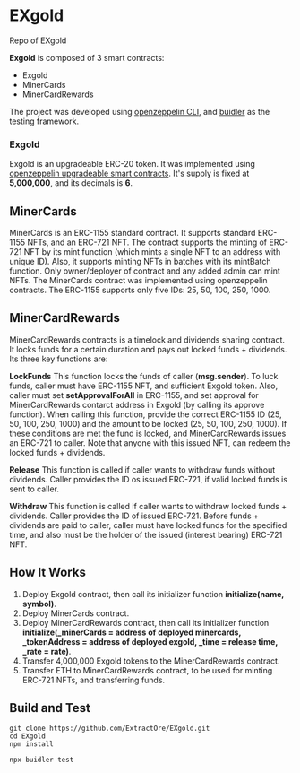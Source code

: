 # EXgold
Repo of EXgold

**Exgold** is composed of 3 smart contracts:

* Exgold
* MinerCards
* MinerCardRewards

The project was developed using [openzeppelin CLI](https://www.npmjs.com/package/@openzeppelin/cli), and [buidler](https://buidler.dev) as the testing framework.

### Exgold
Exgold is an upgradeable ERC-20 token. It was implemented using [openzeppelin upgradeable smart contracts](https://github.com/OpenZeppelin/openzeppelin-contracts-ethereum-package). It's supply is fixed at **5,000,000**, and its decimals is **6**.

## MinerCards
MinerCards is an ERC-1155 standard contract. It supports standard ERC-1155 NFTs, and an ERC-721 NFT. The contract supports the minting of ERC-721 NFT by its mint function (which mints a single NFT to an address with unique ID). Also, it supports minting NFTs in batches with its mintBatch function. Only owner/deployer of contract and any added admin can mint NFTs. The MinerCards contract was implemented using openzeppelin contracts. The ERC-1155 supports only five IDs: 25, 50, 100, 250, 1000.

## MinerCardRewards
MinerCardRewards contracts is a timelock and dividends sharing contract. It locks funds for a certain duration and pays out locked funds + dividends. Its three key functions are:

**LockFunds**
This function locks the funds of caller (**msg.sender**). To luck funds, caller must have ERC-1155 NFT, and sufficient Exgold token. Also, caller must set **setApprovalForAll** in ERC-1155, and set approval for MinerCardRewards contarct address in Exgold (by calling its approve function). When calling this function, provide the correct ERC-1155 ID (25, 50, 100, 250, 1000) and the amount to be locked (25, 50, 100, 250, 1000). If these conditions are met the fund is locked, and MinerCardRewards issues an ERC-721 to caller. Note that anyone with this issued NFT, can redeem the locked funds + dividends.

**Release**
This function is called if caller wants to withdraw funds without dividends. Caller provides the ID os issued ERC-721, if valid locked funds is sent to caller.

**Withdraw**
This function is called if caller wants to withdraw locked funds + dividends. Caller provides the ID of issued ERC-721. Before funds + dividends are paid to caller, caller must have locked funds for the specified time, and also must be the holder of the issued (interest bearing) ERC-721 NFT.


## How It Works

1. Deploy Exgold contract, then call its initializer function **initialize(name, symbol)**.
2. Deploy MinerCards contract.
3. Deploy MinerCardRewards contract, then call its initializer function  **initialize(_minerCards = address of deployed minercards, _tokenAddress = address of deployed exgold,      _time = release time, _rate = rate)**. 
4. Transfer 4,000,000 Exgold tokens to the MinerCardRewards contract.
5. Transfer ETH to MinerCardRewards contract, to be used for minting ERC-721 NFTs, and transferring funds.

## Build and Test

```
git clone https://github.com/ExtractOre/EXgold.git
cd EXgold
npm install

npx buidler test
```
